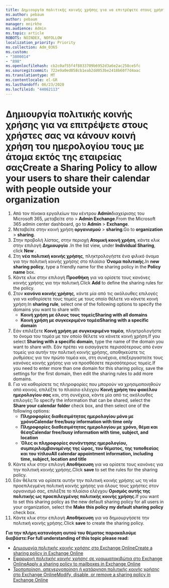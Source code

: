 ```yaml
---
title: Δημιουργία πολιτικής κοινής χρήσης για να επιτρέψετε στους χρήστες σας να κάνουν κοινή χρήση του ημερολογίου τους με άτομα εκτός της εταιρείας σας
ms.author: pebaum
author: pebaum
manager: mnirkhe
ms.audience: Admin
ms.topic: article
ROBOTS: NOINDEX, NOFOLLOW
localization_priority: Priority
ms.collection: Adm_O365
ms.custom:
- "3800014"
- "898"
ms.openlocfilehash: cb2c0af55f4f8833709b6952d3a6e2ac258ce5fc
ms.sourcegitcommit: 722e9a0ed058cb1eab2dd053be2418b60f7d4aac
ms.translationtype: MT
ms.contentlocale: el-GR
ms.lasthandoff: 06/23/2020
ms.locfileid: "44862113"
---
```

# <a name="create-a-sharing-policy-to-allow-your-users-to-share-their-calendar-with-people-outside-your-organization"></a><span data-ttu-id="9d06f-102">Δημιουργία πολιτικής κοινής χρήσης για να επιτρέψετε στους χρήστες σας να κάνουν κοινή χρήση του ημερολογίου τους με άτομα εκτός της εταιρείας σας</span><span class="sxs-lookup"><span data-stu-id="9d06f-102">Create a Sharing Policy to allow your users to share their calendar with people outside your organization</span></span>

1. <span data-ttu-id="9d06f-103">Από τον πίνακα εργαλείων του κέντρου **Admin**διαχείρισης του Microsoft 365, μεταβείτε στο  >  **Admin Exchange**.</span><span class="sxs-lookup"><span data-stu-id="9d06f-103">From the Microsoft 365 admin center dashboard, go to **Admin** > **Exchange**.</span></span>
2. <span data-ttu-id="9d06f-104">Μεταβείτε στην κοινή χρήση **οργανισμού**  >  **sharing**.</span><span class="sxs-lookup"><span data-stu-id="9d06f-104">Go to **organization** > **sharing**.</span></span>
3. <span data-ttu-id="9d06f-105">Στην προβολή λίστας, στην περιοχή **Ατομική κοινή χρήση**, κάντε κλικ στην επιλογή **Δημιουργία** .</span><span class="sxs-lookup"><span data-stu-id="9d06f-105">In the list view, under **Individual Sharing**, click **New** .</span></span>
4. <span data-ttu-id="9d06f-106">Στη **νέα πολιτική κοινής χρήσης**, πληκτρολογήστε ένα φιλικό όνομα για την πολιτική κοινής χρήσης στο πλαίσιο **Όνομα πολιτικής.**</span><span class="sxs-lookup"><span data-stu-id="9d06f-106">In **new sharing policy**, type a friendly name for the sharing policy in the **Policy name** box.</span></span>
5. <span data-ttu-id="9d06f-107">Κάντε κλικ στην επιλογή **Προσθήκη** για να ορίσετε τους κανόνες κοινής χρήσης για την πολιτική.</span><span class="sxs-lookup"><span data-stu-id="9d06f-107">Click **Add**  to define the sharing rules for the policy.</span></span>
6. <span data-ttu-id="9d06f-108">Στον **κανόνα κοινής χρήσης**, κάντε μία από τις ακόλουθες επιλογές για να καθορίσετε τους τομείς με τους οποίο θέλετε να κάνετε κοινή χρήση:</span><span class="sxs-lookup"><span data-stu-id="9d06f-108">In **sharing rule**, select one of the following options to specify the domains you want to share with:</span></span>
    - <span data-ttu-id="9d06f-109">**Κοινή χρήση με όλους τους τομείς**</span><span class="sxs-lookup"><span data-stu-id="9d06f-109">**Sharing with all domains**</span></span>
    - <span data-ttu-id="9d06f-110">**Κοινή χρήση με συγκεκριμένο τομέα**</span><span class="sxs-lookup"><span data-stu-id="9d06f-110">**Sharing with a specific domain**</span></span>
8. <span data-ttu-id="9d06f-111">Εάν επιλέξετε **Κοινή χρήση με συγκεκριμένο τομέα**, πληκτρολογήστε το όνομα του τομέα με τον οποίο θέλετε να κάνετε κοινή χρήση.</span><span class="sxs-lookup"><span data-stu-id="9d06f-111">If you select **Sharing with a specific domain**, type the name of the domain you want to share with.</span></span> <span data-ttu-id="9d06f-112">Εάν πρέπει να εισαγάγετε περισσότερους από έναν τομείς για αυτήν την πολιτική κοινής χρήσης, αποθηκεύστε τις ρυθμίσεις για τον πρώτο τομέα και, στη συνέχεια, επεξεργαστείτε τους κανόνες κοινής χρήσης για να προσθέσετε περισσότερους τομείς.</span><span class="sxs-lookup"><span data-stu-id="9d06f-112">If you need to enter more than one domain for this sharing policy, save the settings for the first domain, then edit the sharing rules to add more domains.</span></span>
9. <span data-ttu-id="9d06f-113">Για να καθορίσετε τις πληροφορίες που μπορούν να χρησιμοποιηθούν από κοινού, επιλέξτε το πλαίσιο ελέγχου **Κοινή χρήση του φακέλου ημερολογίου σας** και, στη συνέχεια, κάντε μία από τις ακόλουθες επιλογές:</span><span class="sxs-lookup"><span data-stu-id="9d06f-113">To specify the information that can be shared, select the **Share your calendar folder** check box, and then select one of the following options:</span></span>
    - <span data-ttu-id="9d06f-114">**Πληροφορίες διαθεσιμότητας ημερολογίου μόνο με χρόνο**</span><span class="sxs-lookup"><span data-stu-id="9d06f-114">**Calendar free/busy information with time only**</span></span>
    - <span data-ttu-id="9d06f-115">**Πληροφορίες διαθεσιμότητας ημερολογίου με χρόνο, θέμα και θέση**</span><span class="sxs-lookup"><span data-stu-id="9d06f-115">**Calendar free/busy information with time, subject, and location**</span></span>
    - <span data-ttu-id="9d06f-116">**Όλες οι πληροφορίες συνάντησης ημερολογίου, συμπεριλαμβανομένης της ώρας, του θέματος, της τοποθεσίας και του τίτλου**</span><span class="sxs-lookup"><span data-stu-id="9d06f-116">**All calendar appointment information, including time, subject, location and title**</span></span>
11. <span data-ttu-id="9d06f-117">Κάντε κλικ στην επιλογή **Αποθήκευση** για να ορίσετε τους κανόνες για την πολιτική κοινής χρήσης.</span><span class="sxs-lookup"><span data-stu-id="9d06f-117">Click **save** to set the rules for the sharing policy.</span></span>
12. <span data-ttu-id="9d06f-118">Εάν θέλετε να ορίσετε αυτήν την πολιτική κοινής χρήσης ως τη νέα προεπιλεγμένη πολιτική κοινής χρήσης για όλους τους χρήστες στον οργανισμό σας, επιλέξτε το πλαίσιο ελέγχου **Ορισμός αυτής της πολιτικής ως προεπιλεγμένης πολιτικής κοινής χρήσης.**</span><span class="sxs-lookup"><span data-stu-id="9d06f-118">If you want to set this sharing policy as the new default sharing policy for all users in your organization, select the **Make this policy my default sharing policy** check box.</span></span>
13. <span data-ttu-id="9d06f-119">Κάντε κλικ στην επιλογή **Αποθήκευση** για να δημιουργήσετε την πολιτική κοινής χρήσης.</span><span class="sxs-lookup"><span data-stu-id="9d06f-119">Click **save** to create the sharing policy.</span></span>  

<span data-ttu-id="9d06f-120">**Για την πλήρη κατανόηση αυτού του θέματος παρακαλούμε διαβάστε:**</span><span class="sxs-lookup"><span data-stu-id="9d06f-120">**For full understanding of this topic please read:**</span></span>

- [<span data-ttu-id="9d06f-121">Δημιουργία πολιτικής κοινής χρήσης στο Exchange Online</span><span class="sxs-lookup"><span data-stu-id="9d06f-121">Create a sharing policy in Exchange Online</span></span>](https://docs.microsoft.com/exchange/sharing/sharing-policies/create-a-sharing-policy)
- [<span data-ttu-id="9d06f-122">Εφαρμογή πολιτικής κοινής χρήσης σε γραμματοκιβώτια στο Exchange Online</span><span class="sxs-lookup"><span data-stu-id="9d06f-122">Apply a sharing policy to mailboxes in Exchange Online</span></span>](https://docs.microsoft.com/exchange/sharing/sharing-policies/apply-a-sharing-policy)
- [<span data-ttu-id="9d06f-123">Τροποποίηση, απενεργοποίηση ή κατάργηση πολιτικής κοινής χρήσης στο Exchange Online</span><span class="sxs-lookup"><span data-stu-id="9d06f-123">Modify, disable, or remove a sharing policy in Exchange Online</span></span>](https://docs.microsoft.com/exchange/sharing/sharing-policies/modify-a-sharing-policy)